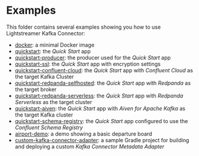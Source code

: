 # Examples

This folder contains several examples showing you how to use Lightstreamer Kafka Connector:

- [docker](./docker/): a minimal Docker image
- [quickstart](quickstart/): the _Quick Start_ app
- [quickstart-producer](quickstart-producer//): the producer used for the _Quick Start_ app
- [quickstart-ssl](quickstart-ssl/): the _Quick Start_ app with encryption settings
- [quickstart-confluent-cloud](quickstart-confluent-cloud/): the _Quick Start_ app with _Confluent Cloud_ as the target Kafka Cluster
- [quickstart-redpanda-selfhosted](quickstart-redpanda-selfhosted/): the _Quick Start_ app with _Redpanda_ as the target broker
- [quickstart-redpanda-serverless](quickstart-redpanda-serverless/): the _Quick Start_ app with _Redpanda Serverless_ as the target cluster
- [quickstart-aiven](quickstart-aiven//): the _Quick Start_ app with _Aiven for Apache Kafka_ as the target Kafka cluster
- [quickstart-schema-registry](quickstart-schema-registry/): the _Quick Start_ app configured to use the _Confluent Schema Registry_
- [airport-demo](airport-demo/): a demo showing a basic departure board
- [custom-kafka-connector-adapter](custom-kafka-connector-adapter/): a sample Gradle project for building and deploying a custom _Kafka Connector Metadata Adapter_
